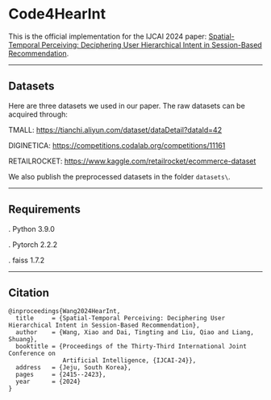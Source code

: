 # Code4HearInt

This is the official implementation for the IJCAI 2024 paper: [Spatial-Temporal Perceiving: Deciphering User Hierarchical Intent in Session-Based Recommendation](https://www.ijcai.org/proceedings/2024/267).

---
## Datasets

Here are three datasets we used in our paper. The raw datasets can be acquired through:

TMALL: https://tianchi.aliyun.com/dataset/dataDetail?dataId=42

DIGINETICA: https://competitions.codalab.org/competitions/11161

RETAILROCKET: https://www.kaggle.com/retailrocket/ecommerce-dataset

We also publish the preprocessed datasets in the folder `datasets\`.

---
## Requirements

. Python 3.9.0

. Pytorch 2.2.2

. faiss 1.7.2

---
## Citation
```
@inproceedings{Wang2024HearInt,
  title     = {Spatial-Temporal Perceiving: Deciphering User Hierarchical Intent in Session-Based Recommendation},
  author    = {Wang, Xiao and Dai, Tingting and Liu, Qiao and Liang, Shuang},
  booktitle = {Proceedings of the Thirty-Third International Joint Conference on
               Artificial Intelligence, {IJCAI-24}},
  address   = {Jeju, South Korea},
  pages     = {2415--2423},
  year      = {2024}
}

```

